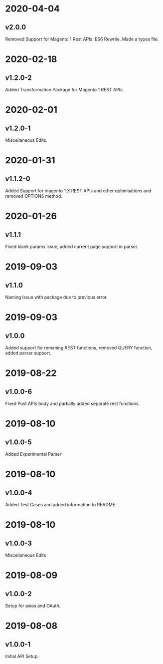 # 2020-04-04
## v2.0.0
Removed Support for Magento 1 Rest APIs.
ES6 Rewrite.
Made a types file.

# 2020-02-18
## v1.2.0-2 
Added Transformation Package for Magento 1 REST APIs.

# 2020-02-01
## v1.2.0-1 
Miscellaneous Edits.

# 2020-01-31
## v1.1.2-0
Added Support for magento 1.X REST APIs and other optimisations and removed OPTIONS method.

# 2020-01-26
## v1.1.1
Fixed blank params issue, added current page support in parser.

# 2019-09-03
## v1.1.0
Naming Issue with package due to previous error.

# 2019-09-03
## v1.0.0 
Added support for remaning REST functions, removed QUERY function, added parser support.

# 2019-08-22
## v1.0.0-6
Fixed Post APIs body and partially added separate rest functions.

# 2019-08-10
## v1.0.0-5
Added Experimental Parser

# 2019-08-10
## v1.0.0-4
Added Test Cases and added information to README.

# 2019-08-10
## v1.0.0-3
Miscellaneous Edits

# 2019-08-09
## v1.0.0-2
Setup for axios and OAuth.

# 2019-08-08
## v1.0.0-1
Initial API Setup.